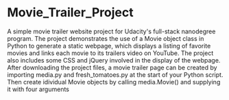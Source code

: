# Movie_Trailer_Project
A simple movie trailer website project for Udacity's full-stack nanodegree program. The project demonstrates the use of a 
Movie object class in Python to generate a static webpage, which displays a listing of favorite movies and links each movie to 
its trailers video on YouTube. The project also includes some CSS and jQuery involved in the display of the webpage.
After downloading the project files, a movie trailer page can be created by importing media.py and fresh_tomatoes.py at the 
start of your Python script. Then create idividual Movie objects by calling media.Movie() and supplying it with four arguments 
